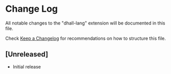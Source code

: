 # Change Log
All notable changes to the "dhall-lang" extension will be documented in this file.

Check [Keep a Changelog](http://keepachangelog.com/) for recommendations on how to structure this file.

## [Unreleased]
- Initial release